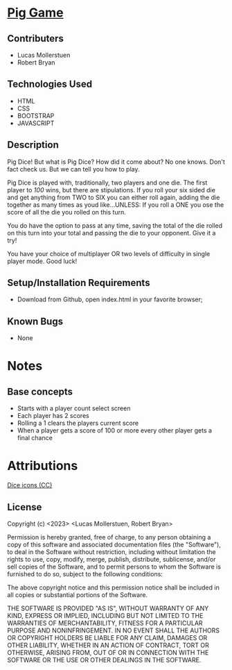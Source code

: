 # [Pig Game](https://robbryandev.github.io/pig-game/)

## Contributers
* Lucas Mollerstuen
* Robert Bryan

## Technologies Used

* HTML
* CSS
* BOOTSTRAP
* JAVASCRIPT

## Description

Pig Dice! But what is Pig Dice? How did it come about? No one knows. Don't fact check us. But we can tell you how to play.

Pig Dice is played with, traditionally, two players and one die. The first player to *100* wins, but there are stipulations. If you roll your six sided die and get anything from TWO to SIX you can either roll again, adding the die together as many times as youd like...UNLESS: If you roll a ONE you ose the score of all the die you rolled on this turn.

You do have the option to pass at any time, saving the total of the die rolled on this turn into your total and passing the die to your opponent. Give it a try!

You have your choice of multiplayer OR two levels of difficulty in single player mode. Good luck!


## Setup/Installation Requirements

* Download from Github, open index.html in your favorite browser;

## Known Bugs

* None

# Notes
## Base concepts
* Starts with a player count select screen
* Each player has 2 scores
* Rolling a 1 clears the players current score
* When a player gets a score of 100 or more every other player gets a final chance

# Attributions
[Dice icons (CC)](https://game-icons.net/tags/dice.html)

## License

Copyright (c) <2023> <Lucas Mollerstuen, Robert Bryan>

Permission is hereby granted, free of charge, to any person obtaining a copy
of this software and associated documentation files (the "Software"), to deal
in the Software without restriction, including without limitation the rights
to use, copy, modify, merge, publish, distribute, sublicense, and/or sell
copies of the Software, and to permit persons to whom the Software is
furnished to do so, subject to the following conditions:

The above copyright notice and this permission notice shall be included in all
copies or substantial portions of the Software.

THE SOFTWARE IS PROVIDED "AS IS", WITHOUT WARRANTY OF ANY KIND, EXPRESS OR
IMPLIED, INCLUDING BUT NOT LIMITED TO THE WARRANTIES OF MERCHANTABILITY,
FITNESS FOR A PARTICULAR PURPOSE AND NONINFRINGEMENT. IN NO EVENT SHALL THE
AUTHORS OR COPYRIGHT HOLDERS BE LIABLE FOR ANY CLAIM, DAMAGES OR OTHER
LIABILITY, WHETHER IN AN ACTION OF CONTRACT, TORT OR OTHERWISE, ARISING FROM,
OUT OF OR IN CONNECTION WITH THE SOFTWARE OR THE USE OR OTHER DEALINGS IN THE
SOFTWARE.
